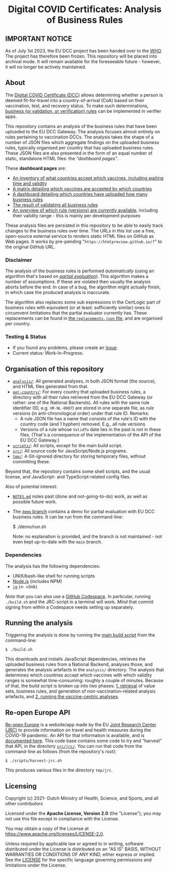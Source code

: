 <h1 align="center">
 Digital COVID Certificates: Analysis of Business Rules
</h1>


## IMPORTANT NOTICE

As of July 1st 2023, the EU DCC project has been handed over to the [WHO](https://github.com/WorldHealthOrganization/smart-trust-network-gateway).
The project has therefore been frozen.
This repository will be placed into archival mode.
It will remain available for the foreseeable future - however, it will no longer be actively maintained.


## About

The [Digital COVID Certificate (DCC)](https://ec.europa.eu/info/live-work-travel-eu/coronavirus-response/safe-covid-19-vaccines-europeans/eu-digital-covid-certificate_en) allows determining whether a person is deemed fit-for-travel into a country-of-arrival (CoA) based on their vaccination, test, and recovery status.
To make such determinations, [business (or validation, or verification) rules](https://github.com/ehn-dcc-development/eu-dcc-business-rules) can be implemented in verifier apps.

This repository contains an analysis of the business rules that have been uploaded to the EU DCC Gateway.
The analysis focuses almost entirely on rules pertaining to vaccination DCCs.
The analysis takes the shape of a number of JSON files which aggregate findings on the uploaded business rules, typically organised per country that has uploaded business rules.
These JSON files are also presented in the form of an equal number of static, standalone HTML files: the <em>“dashboard pages”</em>.

These **dashboard pages** are:

* [An inventory of what countries accept which vaccines, including waiting time and validity](https://htmlpreview.github.io/?https://github.com/ehn-dcc-development/eu-dcc-business-rules-analysis/blob/main/analysis/vaccine-specs-per-country.html)
* [A matrix detailing which vaccines are accepted by which countries](https://htmlpreview.github.io/?https://github.com/ehn-dcc-development/eu-dcc-business-rules-analysis/blob/main/analysis/vaccine-country-matrix.html)
* [A dashboard detailing which countries have uploaded how many business rules](https://htmlpreview.github.io/?https://github.com/ehn-dcc-development/eu-dcc-business-rules-analysis/blob/main/analysis/statistics.html)
* [The result of validating all business rules](https://htmlpreview.github.io/?https://github.com/ehn-dcc-development/eu-dcc-business-rules-analysis/blob/main/analysis/validation-results.html)
* [An overview of which rule (versions) are _currently_ available](https://htmlpreview.github.io/?https://github.com/ehn-dcc-development/eu-dcc-business-rules-analysis/blob/main/analysis/version-metadata.html), including their validity range - this is mainly per development purposes

These analysis files are persisted in this repository to be able to easily track changes to the business rules over time.
The URLs in this list use a free, open-source external service to renders static HTML files on GitHub as Web pages.
It works by pre-pending "`https://htmlpreview.github.io/?`" to the original GitHub URL.


### Disclaimer

The analysis of the business rules is performed <em>automatically</em> (using an algorithm that's based on [_partial evaluation_](./src/reducer/README.md)).
This algorithm makes a number of assumptions.
If these are violated then usually the analysis aborts before the end.
In case of a bug, the algorithm might actually finish, in which case the produced analysis is inaccurate.

The algorithm also replaces some sub expressions in the CertLogic part of business rules with equivalent (or at least: sufficiently similar) ones to circumvent limitations that the partial evaluator currently has.
These replacements can be found in [the `replacements.json` file](./src/analyser/replacements.json), and are organised per country.


### Testing & Status

- If you found any problems, please create an [Issue](/../../issues).
- Current status: Work-In-Progress.


## Organisation of this repository

* [`analysis/`](./analysis): All generated analyses, in both JSON format (the source), and HTML files generated from that.
* [`per-country/`](./per-country): For every country that uploaded business rules, a directory with all their rules retrieved from the EU DCC Gateway (or rather: one of the National Backends).
  All rules with the same rule identifier (ID, e.g. `VR-NL-0007`) are stored in one separate file, as <em>rule versions</em> (in anti-chronological order) under that rule ID.
  Remarks:
  * A rule JSON file has a name that consists of the rule's ID with the country code (and 1 hyphen) removed.
    E.g., all rule versions 
  * Versions of a rule whose `ValidTo` date lies in the past is not in these files.
    (That's a consequence of the implementation of the API of the EU DCC Gateway.)
* [`scripts/`](./scripts): All scripts, except for the main build script.
* [`src/`](./src): All source code for JavaScript/Node.js programs.
* [`tmp/`](/.tmp): A Git-ignored directory for storing temporary files, without committing these.

Beyond that, the repository contains some shell scripts, and the usual license, and JavaScript- and TypeScript-related config files.

Also of potential interest:

* [`NOTES.md`](./NOTES.md) notes past (done and not-going-to-do) work, as well as possible future work.
* The [`demo` branch](https://github.com/ehn-dcc-development/eu-dcc-business-rules-analysis/tree/demo) contains a demo for partial evaluation with EU DCC business rules.
  It can be run from the command-line:

    $ ./demo/run.sh

  Note: no explanation is provided, and the branch is not maintained - not even kept up-to-date with the `main` branch.


### Dependencies

The analysis has the following dependencies:

* UNIX/bash-like shell for running scripts
* [Node.js](https://nodejs.org/en/) (includes NPM)
* [`jq`](https://stedolan.github.io/jq/) (&larr; =link)

*Note* that you can also use a [GitHub Codespace](https://github.com/features/codespaces).
In particular, running `./build.sh` and the JRC-script in a terminal will work.
*Mind* that commit signing from within a Codespace needs setting up separately.


## Running the analysis

Triggering the analysis is done by running the [main build script](./build.sh) from the command-line:

    $ ./build.sh

This downloads and installs JavaScript dependencies, retrieves the uploaded business rules from a National Backend, analyses those, and generates the analysis artefacts in the `analysis/` directory.
The analysis that determines which countries accept which vaccines with which validity ranges is somewhat time-consuming: roughly a couple of minutes.
Because of that, the build script is broken up into two phases: [1. retrieval](./retrieve.sh) of value sets, business rules, and generation of non-vaccination-related analysis artefacts, and [2. running the vaccine-centric analyses](./analyse.sh).


## Re-open Europe API

[Re-open Europe](https://reopen.europa.eu/en) is a website/app made by the EU [Joint Research Center (JRC)](https://ec.europa.eu/info/departments/joint-research-centre_en) to provide information on travel and health measures during the COVID-19 pandemic.
An API for that information is available, and is [documented here](https://data.jrc.ec.europa.eu/dataset/2d9e1e99-b177-4c53-a8a7-4eea96f89273).
This code base contains some code to try and “harvest” that API, in the directory [`src/jrc/`](./src/jrc).
You can run that code from the command-line as follows (from the repository's root):

    $ ./sripts/harvest-jrc.sh

This produces various files in the directory `tmp/jrc`.


## Licensing

Copyright (c) 2021- Dutch Ministry of Health, Science, and Sports, and all other contributors

Licensed under the **Apache License, Version 2.0** (the "License"); you may not use this file except in compliance with the License.

You may obtain a copy of the License at https://www.apache.org/licenses/LICENSE-2.0.

Unless required by applicable law or agreed to in writing, software distributed under the License is distributed on an "AS IS" 
BASIS, WITHOUT WARRANTIES OR CONDITIONS OF ANY KIND, either express or implied. See the [LICENSE](./LICENSE) for the specific 
language governing permissions and limitations under the License.

